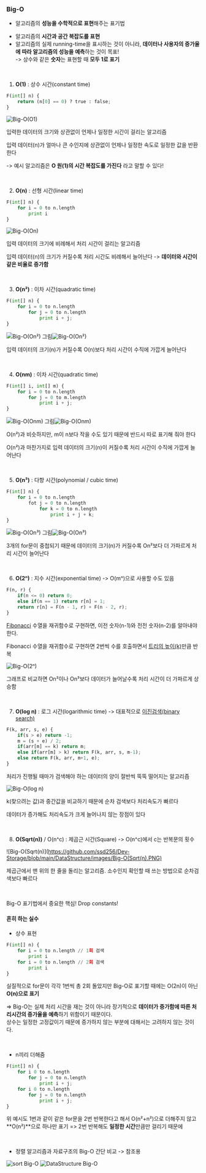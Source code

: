 ### Big-O

- 알고리즘의 **성능을 수학적으로 표현**해주는 표기법

* 알고리즘의 **시간과 공간 복잡도를 표현**
* 알고리즘의 실제 running-time을 표시하는 것이 아니라, **데이터나 사용자의 증가율에 따라 알고리즘의 성능을 예측**하는 것이 목표!    
-> 상수와 같은 **숫자**는 표현할 때 **모두 1로 표기**

<br>

1. **O(1)** : 상수 시간(constant time)

```python
F(int[] n) {
    return (n[0] == 0) ? true : false;
}
```

![Big-O(O1)](https://github.com/ssd256/Dev-Storage/blob/main/DataStructure/images/Big-O(O1).PNG)

입력한 데이터의 크기와 상관없이 언제나 일정한 시간이 걸리는 알고리즘

입력 데이터(n)가 얼마나 큰 수인지에 상관없이 언제나 일정한 속도로 일정한 값을 반환한다

-> 예시 알고리즘은 **O 원(1)의 시간 복잡도를 가진다** 라고 말할 수 있다!

<br>

2. **O(n)** : 선형 시간(linear time)

```python
F(int[] n) {
	for i = 0 to n.length
		print i
}
```

![Big-O(On)](https://github.com/ssd256/Dev-Storage/blob/main/DataStructure/images/Big-O(On).PNG)

입력 데이터의 크기에 비례해서 처리 시간이 걸리는 알고리즘

입력 데이터(n)의 크기가 커질수록 처리 시간도 비례해서 늘어난다 -> **데이터와 시간이 같은 비율로 증가함**

 <br>

3. **O(n²)** : 이차 시간(quadratic time)

```python
F(int[] n) {
	for i = 0 to n.length
		for j = 0 to n.length
			print i + j;
}
```

![Big-O(On²) 그림](https://github.com/ssd256/Dev-Storage/blob/main/DataStructure/images/Big-O(On%C2%B2)%20%EA%B7%B8%EB%A6%BC.PNG)![Big-O(On²)](https://github.com/ssd256/Dev-Storage/blob/main/DataStructure/images/Big-O(On%C2%B2).PNG)

입력 데이터의 크기(n)가 커질수록 O(n)보다 처리 시간이 수직에 가깝게 늘어난다

<br>

4. **O(nm)** : 이차 시간(quadratic time)

```python
F(int[] i, int[] m) {
    for i = 0 to n.length
    	for j = 0 to m.length
    		print i + j;
}
```

![Big-O(Onm) 그림](https://github.com/ssd256/Dev-Storage/blob/main/DataStructure/images/Big-O(Onm)%20%EA%B7%B8%EB%A6%BC.PNG)![Big-O(Onm)](https://github.com/ssd256/Dev-Storage/blob/main/DataStructure/images/Big-O(Onm).PNG)

O(n²)과 비슷하지만, m이 n보다 작을 수도 있기 때문에 반드시 따로 표기해 줘야 한다

O(n²)과 마찬가지로 입력 데이터의 크기(n)이 커질수록 처리 시간이 수직에 가깝게 늘어난다

<br>

5. **O(n³)** : 다항 시간(polynomial / cubic time)

```python
F(int[] n) {
	for i = 0 to n.length
		fot j = 0 to n.length
			for k = 0 to n.length
				print i + j + k;
}
```

![Big-O(On³) 그림](https://github.com/ssd256/Dev-Storage/blob/main/DataStructure/images/Big-O(On%C2%B3)%20%EA%B7%B8%EB%A6%BC.PNG)![Big-O(On³)](https://github.com/ssd256/Dev-Storage/blob/main/DataStructure/images/Big-O(On%C2%B3).PNG)

3개의 for문이 중첩되기 때문에 데이터의 크기(n)가 커질수록 On²보다 더 가파르게 처리 시간이 늘어난다

<br>

6. **O(2ⁿ)** : 지수 시간(exponential time) -> O(mⁿ)으로 사용할 수도 있음

```python
F(n, r) {
    if(n <= 0) return 0;
    else if(n == 1) return r[n] = 1;
    return r[n] = F(n - 1, r) + F(n - 2, r);
}
```

[Fibonacci](https://github.com/ssd256/Dev-Storage/blob/main/%EA%B8%B0%EC%B4%88%EB%8B%A8%EC%96%B4/images/Fibonacci.PNG) 수열을 재귀함수로 구현하면, 이전 숫자(n-1)와 전전 숫자(n-2)를 알아내야 한다.

Fibonacci 수열을 재귀함수로 구현하면 2번씩 수를 호출하면서 [트리의 높이(k)](https://github.com/ssd256/Dev-Storage/blob/main/DataStructure/images/Fibonacci%20%EC%9E%AC%EA%B7%80%ED%95%A8%EC%88%98.PNG)만큼 반복

![Big-O(2ⁿ)](https://github.com/ssd256/Dev-Storage/blob/main/DataStructure/images/Big-O(2%E2%81%BF).PNG)

그래프로 비교하면 On²이나 On³보다 데이터가 늘어날수록 처리 시간이 더 가파르게 상승함

<br>

7. **O(log n)** : 로그 시간(logarithmic time) -> 대표적으로 [이진검색(binary search)](https://github.com/ssd256/Dev-Storage/blob/main/DataStructure/images/binary%20search.PNG)

```python
F(k, arr, s, e) {
    if(s > e) return -1;
    m = (s + e) / 2;
    if(arr[m] == k) return m;
    else if(arr[m] > k) return F(k, arr, s, m-1);
    else return F(k, arr, m+1, e);
}
```

처리가 진행될 때마가 검색해야 하는 데이터의 양이 절반씩 뚝뚝 떨어지는 알고리즘

![Big-O(log n)](https://github.com/ssd256/Dev-Storage/blob/main/DataStructure/images/Big-O(log%20n).PNG)

k(찾으려는 값)과 중간값을 비교하기 때문에 순차 검색보다 처리속도가 빠르다

데이터가 증가해도 처리속도가 크게 늘어나지 않는 장점이 있다

<br>

8. **O(Sqrt(n))**  / O(n^c) : 제곱근 시간(Square) -> O(n^c)에서 c는 반복문의 횟수

![Big-O(Sqrt(n)](https://github.com/ssd256/Dev-Storage/blob/main/DataStructure/images/Big-O(Sqrt(n).PNG)

제곱근에서 맨 위의 한 줄을 돌리는 알고리즘. 소수인지 확인할 때 쓰는 방법으로 순차검색보다 빠르다

<br>

Big-O 표기법에서 중요한 핵심! Drop constants! 

#### 흔히 하는 실수

* 상수 표현

```python
F(int[] n) {
	for i = 0 to n.length // 1회 검색
		print i
	for i = 0 to n.length // 2회 검색
		print i
}
```

실질적으로 for문이 각각 1번씩 총 2회 돌았지만 Big-O로 표기할 때에는 O(2n)이 아닌 **O(n)으로 표기**

=> Big-O는 실제 처리 시간을 재는 것이 아니라 장기적으로 **데이터가 증가함에 따른 처리시간의 증가율을 예측**하기 위함이기 때문이다.    
상수는 일정한 고정값이기 때문에 증가하지 않는 부분에 대해서는 고려하지 않는 것이다. 

<br>

* n끼리 더해줌

```python
F(int[] n) {
    for i 0 to n.length
    	for j = 0 to n.length
    		print i + j;
    for i 0 to n.length
    	for j = 0 to n.length
    		print i + j;
}
```

위 예시도 1번과 같이 같은 for문을 2번 반복한다고 해서 O(n²+n²)으로 더해주지 않고 **O(n²)**으로 하나만 표기 => 2번 반복해도 **일정한 시간**만큼만 걸리기 때문에

<br>

* 정렬 알고리즘과 자료구조의 Big-O 간단 비교 -> 참조용 

![sort Big-O](https://github.com/ssd256/Dev-Storage/blob/main/DataStructure/images/sort%20Big-O.PNG)
![DataStructure Big-O](https://github.com/ssd256/Dev-Storage/blob/main/DataStructure/images/DataStructure%20Big-O.PNG)

<br>
